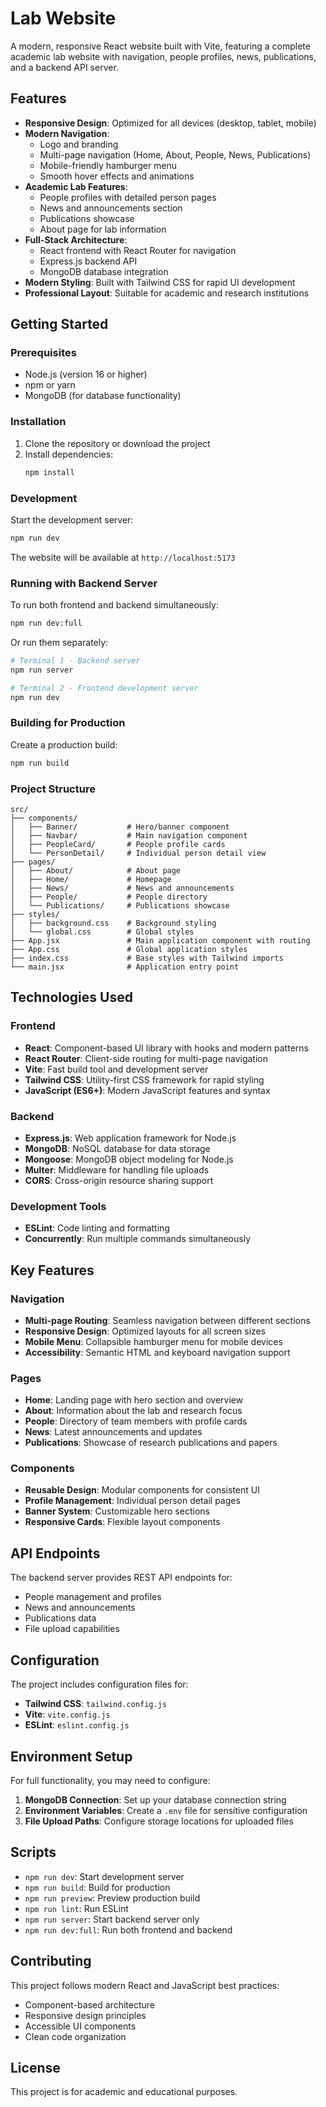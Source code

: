 # Lab Website

A modern, responsive React website built with Vite, featuring a complete academic lab website with navigation, people profiles, news, publications, and a backend API server.

## Features

- **Responsive Design**: Optimized for all devices (desktop, tablet, mobile)
- **Modern Navigation**: 
  - Logo and branding
  - Multi-page navigation (Home, About, People, News, Publications)
  - Mobile-friendly hamburger menu
  - Smooth hover effects and animations
- **Academic Lab Features**:
  - People profiles with detailed person pages
  - News and announcements section
  - Publications showcase
  - About page for lab information
- **Full-Stack Architecture**: 
  - React frontend with React Router for navigation
  - Express.js backend API
  - MongoDB database integration
- **Modern Styling**: Built with Tailwind CSS for rapid UI development
- **Professional Layout**: Suitable for academic and research institutions

## Getting Started

### Prerequisites

- Node.js (version 16 or higher)
- npm or yarn
- MongoDB (for database functionality)

### Installation

1. Clone the repository or download the project
2. Install dependencies:
   ```bash
   npm install
   ```

### Development

Start the development server:
```bash
npm run dev
```

The website will be available at `http://localhost:5173`

### Running with Backend Server

To run both frontend and backend simultaneously:
```bash
npm run dev:full
```

Or run them separately:
```bash
# Terminal 1 - Backend server
npm run server

# Terminal 2 - Frontend development server  
npm run dev
```

### Building for Production

Create a production build:
```bash
npm run build
```

### Project Structure

```
src/
├── components/
│   ├── Banner/           # Hero/banner component
│   ├── Navbar/           # Main navigation component
│   ├── PeopleCard/       # People profile cards
│   └── PersonDetail/     # Individual person detail view
├── pages/
│   ├── About/            # About page
│   ├── Home/             # Homepage
│   ├── News/             # News and announcements
│   ├── People/           # People directory
│   └── Publications/     # Publications showcase
├── styles/
│   ├── background.css    # Background styling
│   └── global.css        # Global styles
├── App.jsx               # Main application component with routing
├── App.css               # Global application styles
├── index.css             # Base styles with Tailwind imports
└── main.jsx              # Application entry point
```

## Technologies Used

### Frontend
- **React**: Component-based UI library with hooks and modern patterns
- **React Router**: Client-side routing for multi-page navigation
- **Vite**: Fast build tool and development server
- **Tailwind CSS**: Utility-first CSS framework for rapid styling
- **JavaScript (ES6+)**: Modern JavaScript features and syntax

### Backend
- **Express.js**: Web application framework for Node.js
- **MongoDB**: NoSQL database for data storage
- **Mongoose**: MongoDB object modeling for Node.js
- **Multer**: Middleware for handling file uploads
- **CORS**: Cross-origin resource sharing support

### Development Tools
- **ESLint**: Code linting and formatting
- **Concurrently**: Run multiple commands simultaneously

## Key Features

### Navigation
- **Multi-page Routing**: Seamless navigation between different sections
- **Responsive Design**: Optimized layouts for all screen sizes
- **Mobile Menu**: Collapsible hamburger menu for mobile devices
- **Accessibility**: Semantic HTML and keyboard navigation support

### Pages
- **Home**: Landing page with hero section and overview
- **About**: Information about the lab and research focus
- **People**: Directory of team members with profile cards
- **News**: Latest announcements and updates
- **Publications**: Showcase of research publications and papers

### Components
- **Reusable Design**: Modular components for consistent UI
- **Profile Management**: Individual person detail pages
- **Banner System**: Customizable hero sections
- **Responsive Cards**: Flexible layout components

## API Endpoints

The backend server provides REST API endpoints for:
- People management and profiles
- News and announcements
- Publications data
- File upload capabilities

## Configuration

The project includes configuration files for:
- **Tailwind CSS**: `tailwind.config.js`
- **Vite**: `vite.config.js` 
- **ESLint**: `eslint.config.js`

## Environment Setup

For full functionality, you may need to configure:
1. **MongoDB Connection**: Set up your database connection string
2. **Environment Variables**: Create a `.env` file for sensitive configuration
3. **File Upload Paths**: Configure storage locations for uploaded files

## Scripts

- `npm run dev`: Start development server
- `npm run build`: Build for production
- `npm run preview`: Preview production build
- `npm run lint`: Run ESLint
- `npm run server`: Start backend server only
- `npm run dev:full`: Run both frontend and backend

## Contributing

This project follows modern React and JavaScript best practices:
- Component-based architecture
- Responsive design principles
- Accessible UI components
- Clean code organization

## License

This project is for academic and educational purposes.
